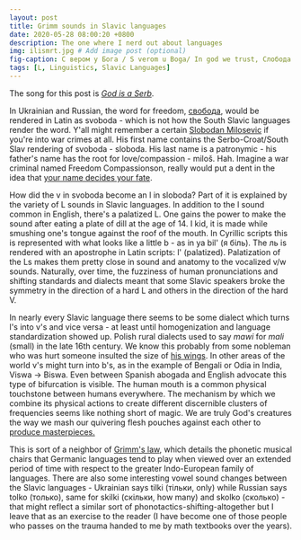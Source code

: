 ```yaml
---
layout: post
title: Grimm sounds in Slavic languages
date: 2020-05-28 08:00:20 +0800
description: The one where I nerd out about languages
img: ilismrt.jpg # Add image post (optional)
fig-caption: С вером у Бога / S verom u Boga/ In god we trust, Слобода или смрт / Sloboda ili smrt / freedom or death. Flag of the Serbian Chetniks. # Add figcaption (optional)
tags: [L, Linguistics, Slavic Languages]
---
```


The song for this post is [_God is a Serb_](https://www.youtube.com/watch?v=gknTJKgQqW4).

In Ukrainian and Russian, the word for freedom, [свобода](https://en.wiktionary.org/wiki/%D1%81%D0%B2%D0%BE%D0%B1%D0%BE%D0%B4%D0%B0#Russian), would be rendered in Latin as svoboda - which is not how the South Slavic languages render the word. Y'all might remember a certain [Slobodan Milosevic](https://en.wikipedia.org/wiki/Slobodan_Milo%C5%A1evi%C4%87) if you're into war crimes at all. His first name contains the Serbo-Croat/South Slav rendering of svoboda - sloboda. His last name is a patronymic - his father's name has the root for love/compassion - miloš. Hah. Imagine a war criminal named Freedom Compassionson, really would put a dent in the idea that [your name decides your fate](https://en.wikipedia.org/wiki/Nominative_determinism).

How did the v in svoboda become an l in sloboda? Part of it is explained by the variety of L sounds in Slavic languages. In addition to the l sound common in English, there's a palatized L. One gains the power to make the sound after eating a plate of dill at the age of 14. I kid, it is made while smushing one's tongue against the roof of the mouth. In Cyrillic scripts this is represented with what looks like a little b - as in ya bil' (я біль). The ль is rendered with an apostrophe in Latin scripts: l' (palatized). Palatization of the Ls makes them pretty close in sound and anatomy to the vocalized v/w sounds. Naturally, over time, the fuzziness of human pronunciations and shifting standards and dialects meant that some Slavic speakers broke the symmetry in the direction of a hard L and others in the direction of the hard V.

In nearly every Slavic language there seems to be some dialect which turns l's into v's and vice versa - at least until homogenization and language standardization showed up. Polish rural dialects used to say _mawi_ for _mali_ (small) in the late 16th century. We know this probably from some nobleman who was hurt someone insulted the size of [his wings](https://en.wikipedia.org/wiki/Polish_hussars). In other areas of the world v's might turn into b's, as in the example of Bengali or Odia in India, Viswa -> Biswa. Even between Spanish abogada and English advocate this type of bifurcation is visible. The human mouth is a common physical touchstone between humans everywhere. The mechanism by which we combine its physical actions to create different discernible clusters of frequencies seems like nothing short of magic. We are truly God's creatures the way we mash our quivering flesh pouches against each other to [produce masterpieces.](https://www.youtube.com/watch?v=yqVVv97pKGk)

This is sort of a neighbor of [Grimm's law](https://en.wikipedia.org/wiki/Grimm%27s_law), which details the phonetic musical chairs that Germanic languages tend to play when viewed over an extended period of time with respect to the greater Indo-European family of languages. There are also some interesting vowel sound changes between the Slavic languages - Ukrainian says tilki (тільки, only) while Russian says tolko (только), same for skilki (скільки, how many) and skolko (сколько) - that might reflect a similar sort of phonotactics-shifting-altogether but I leave that as an exercise to the reader (I have become one of those people who passes on the trauma handed to me by math textbooks over the years).
